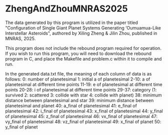 # ZhengAndZhouMNRAS2025
The data generated by this program is utilized in the paper titled "Configuration of Single Giant Planet Systems Generating ‘Oumuamua-Like Interstellar Asteroids", authored by Xiling Zheng & Jilin Zhou, published in MNRAS, 2025.

This program does not include the rebound program required for operation. If you wish to run this program, you will need to download the rebound program in C, and place the Makefile and problem.c within it to compile and run.

In the generated data.txt file, the meaning of each column of data is as follows:
0: number of planetesimal
1: initial a of planetesimal
2-10: a of planetesimal at different time points
11-19: e of planetesimal at different time points
20-28: i of planetesimal at different time points
29-37: category (1: survived 2: scattered 3: collide with star 4: collide with planet)
38: minimum distance between planetesimal and star
39: minimum distance between planetesimal and planet
40: a_final of planetesimal
41: e_final of planetesimal
42: i_final of planetesimal
43: x_final of planetesimal
44: y_final of planetesimal
45: z_final of planetesimal
46: vx_final of planetesimal
47: vy_final of planetesimal
48: vz_final of planetesimal
49: x_final of planet
50: y_final of planet
